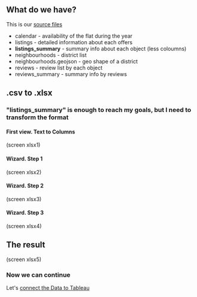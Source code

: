 ## What do we have?

This is our [source files](https://www.kaggle.com/datasets/labdmitriy/airbnb?resource=download)

* calendar - availability of the flat during the year
* listings - detailed information about each offers
* **listings_summary** - summary info about each object (less coloumns)
* neighbourhoods - district list
* neighbourhoods.geojson - geo shape of a district 
* reviews - review list by each object
* reviews_summary - summary info by reviews 

## .csv to .xlsx

### "listings_summary" is enough to reach my goals, but I need to transform the format

#### First view. Text to Columns
(screen xlsx1)

#### Wizard. Step 1
(screen xlsx2)

#### Wizard. Step 2
(screen xlsx3)

#### Wizard. Step 3
(screen xlsx4)

## The result
(screen xlsx5)

### Now we can continue
Let's [connect the Data to Tableau](ссылка_на_пап_где_скрины_с_раб_в_табло)
